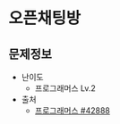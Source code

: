 # 오픈채팅방

## 문제정보
* 난이도
  * 프로그래머스 Lv.2
* 출처
  * [프로그래머스 #42888](https://programmers.co.kr/learn/courses/30/lessons/42888)